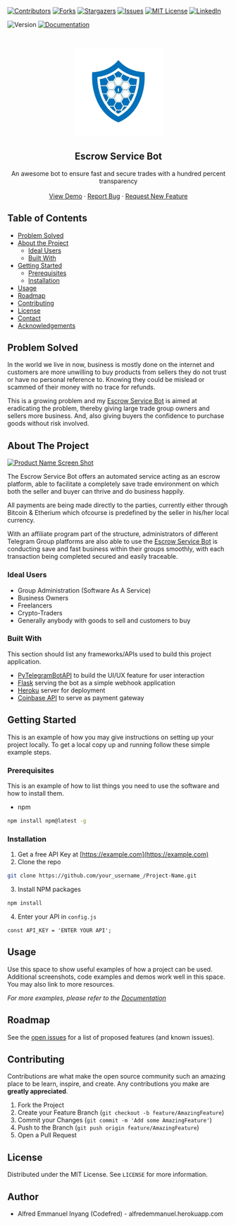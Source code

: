 
<!-- PROJECT SHIELDS -->
<!--
*** I'm using markdown "reference style" links for readability.
*** Reference links are enclosed in brackets [ ] instead of parentheses ( ).
*** See the bottom of this document for the declaration of the reference variables
*** for contributors-url, forks-url, etc. This is an optional, concise syntax you may use.
*** https://www.markdownguide.org/basic-syntax/#reference-style-links
-->
[![Contributors][contributors-shield]][contributors-url]
[![Forks][forks-shield]][forks-url]
[![Stargazers][stars-shield]][stars-url]
[![Issues][issues-shield]][issues-url]
[![MIT License][license-shield]][license-url]
[![LinkedIn][linkedin-shield]][linkedin-url]

<p>
  <img alt="Version" src="https://img.shields.io/badge/version-version 1-blue.svg?cacheSeconds=2592000" />
  <a href="" target="_blank">
    <img alt="Documentation" src="https://img.shields.io/badge/documentation-yes-brightgreen.svg" />
  </a>
</p>


<!-- PROJECT LOGO -->
<br />
<p align="center">
  <a href="https://github.com/Pycomet/EscrowService-Bot">
    <img src="images/escrowbot.jpg" alt="Logo" width="200" height="200">
  </a>

  <h2 align="center">Escrow Service Bot</h2>

  <p align="center">
    An awesome bot to ensure fast and secure trades with a hundred percent transparency
    <br />
    <br />
    <a href="https://t.me/escrowbbot">View Demo</a>
    ·
    <a href="https://github.com/Pycomet/EscrowService-Bot/issues">Report Bug</a>
    ·
    <a href="https://github.com/Pycomet/EscrowService-Bot/issues">Request New Feature</a>
  </p>
</p>



<!-- TABLE OF CONTENTS -->
## Table of Contents

* [Problem Solved](#problem-solved)
* [About the Project](#about-the-project)
  * [Ideal Users](#ideal-users)
  * [Built With](#built-with)
* [Getting Started](#getting-started)
  * [Prerequisites](#prerequisites)
  * [Installation](#installation)
* [Usage](#usage)
* [Roadmap](#roadmap)
* [Contributing](#contributing)
* [License](#license)
* [Contact](#contact)
* [Acknowledgements](#acknowledgements)

<!-- PROBLEM SOLVED -->
## Problem Solved

In the world we live in now, business is mostly done on the internet and customers are more unwilling to buy products from sellers they do not trust or have no personal reference to. Knowing they could be mislead or scammed of their money with no trace for refunds.

This is a growing problem and my [Escrow Service Bot](https://github.com/Pycomet/EscrowService-Bot) is aimed at eradicating the problem, thereby giving large trade group owners and sellers more business. And, also giving buyers the confidence to purchase goods without risk involved.

<!-- ABOUT THE PROJECT -->
## About The Project

[![Product Name Screen Shot][product-screenshot]](https://example.com)

The Escrow Service Bot offers an automated service acting as an escrow platform, able to facilitate a completely save trade environment on which both the seller and buyer can thrive and do business happily.

All payments are being made directly to the parties, currently either through Bitcoin & Etherium which ofcourse is predefined by the seller in his/her local currency.

With an affiliate program part of the structure, administrators of different Telegram Group platforms are also able to use the [Escrow Service Bot](https://github.com/Pycomet/EscrowService-Bot) is conducting save and fast business within their groups smoothly, with each transaction being completed secured and easily traceable.


### Ideal Users

* Group Administration (Software As A Service)
* Business Owners
* Freelancers
* Crypto-Traders
* Generally anybody with goods to sell and customers to buy

### Built With

This section should list any frameworks/APIs used to build this project application.

* [PyTelegramBotAPI](https://pypi.org/project/pyTelegramBotAPI) to build the UI/UX feature for user interaction
* [Flask](https://pypi.org/project/Flask) serving the bot as a simple webhook application
* [Heroku](https://heroku.com) server for deployment
* [Coinbase API](https://developers.coinbase.com) to serve as payment gateway


<!-- GETTING STARTED -->
## Getting Started

This is an example of how you may give instructions on setting up your project locally.
To get a local copy up and running follow these simple example steps.

### Prerequisites

This is an example of how to list things you need to use the software and how to install them.
* npm
```sh
npm install npm@latest -g
```

### Installation

1. Get a free API Key at [https://example.com](https://example.com)
2. Clone the repo
```sh
git clone https://github.com/your_username_/Project-Name.git
```
3. Install NPM packages
```sh
npm install
```
4. Enter your API in `config.js`
```JS
const API_KEY = 'ENTER YOUR API';
```



<!-- USAGE EXAMPLES -->
## Usage

Use this space to show useful examples of how a project can be used. Additional screenshots, code examples and demos work well in this space. You may also link to more resources.

_For more examples, please refer to the [Documentation](https://example.com)_



<!-- ROADMAP -->
## Roadmap

See the [open issues](https://github.com/Pycomet/EscrowService-Bot/issues) for a list of proposed features (and known issues).



<!-- CONTRIBUTING -->
## Contributing

Contributions are what make the open source community such an amazing place to be learn, inspire, and create. Any contributions you make are **greatly appreciated**.

1. Fork the Project
2. Create your Feature Branch (`git checkout -b feature/AmazingFeature`)
3. Commit your Changes (`git commit -m 'Add some AmazingFeature'`)
4. Push to the Branch (`git push origin feature/AmazingFeature`)
5. Open a Pull Request



<!-- LICENSE -->
## License

Distributed under the MIT License. See `LICENSE` for more information.



<!-- AUTHOR -->
## Author

* Alfred Emmanuel Inyang (Codefred) - alfredemmanuel.herokuapp.com



<!-- MARKDOWN LINKS & IMAGES -->
<!-- https://www.markdownguide.org/basic-syntax/#reference-style-links -->
[contributors-shield]: https://img.shields.io/github/contributors/Pycomet/EscrowService-Bot.svg?style=flat-square
[contributors-url]: https://github.com/Pycomet/EscrowService-Bot/graphs/contributors
[forks-shield]: https://img.shields.io/github/forks/Pycomet/EscrowService-Bot.svg?style=flat-square
[forks-url]: https://github.com/Pycomet/EscrowService-Bot/network/members
[stars-shield]: https://img.shields.io/github/stars/Pycomet/EscrowService-Bot.svg?style=flat-square
[stars-url]: https://github.com/Pycomet/EscrowService-Bot/stargazers
[issues-shield]: https://img.shields.io/github/issues/Pycomet/EscrowService-Bot.svg?style=flat-square
[issues-url]: https://github.com/Pycomet/EscrowService-Bot/issues
[license-shield]: https://img.shields.io/github/license/Pycomet/EscrowService-Bot.svg?style=flat-square
[license-url]: https://github.com/Pycomet/EscrowService-Bot/blob/master/LICENSE.txt
[linkedin-shield]: https://img.shields.io/badge/-LinkedIn-black.svg?style=flat-square&logo=linkedin&colorB=555
[linkedin-url]: https://linkedin.com/in/alfredemmanuelinyang
[product-screenshot]: images/screenshot.png